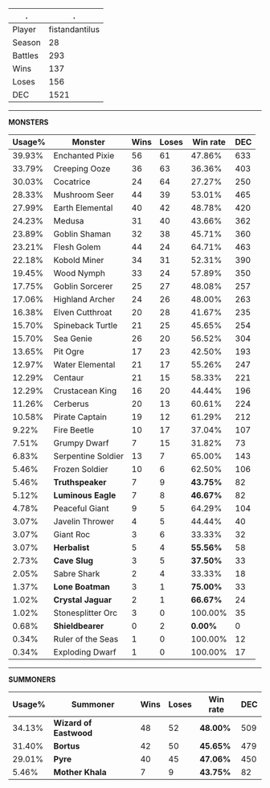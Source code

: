 .|.
|-|-
Player|fistandantilus
Season|28
Battles|293
Wins|137
Loses|156
DEC|1521

---
**MONSTERS**

Usage%|Monster|Wins|Loses|Win rate|DEC|
-|-|-|-|-|-|
39.93%|Enchanted Pixie|56|61|47.86%|633|
33.79%|Creeping Ooze|36|63|36.36%|403|
30.03%|Cocatrice|24|64|27.27%|250|
28.33%|Mushroom Seer|44|39|53.01%|465|
27.99%|Earth Elemental|40|42|48.78%|420|
24.23%|Medusa|31|40|43.66%|362|
23.89%|Goblin Shaman|32|38|45.71%|360|
23.21%|Flesh Golem|44|24|64.71%|463|
22.18%|Kobold Miner|34|31|52.31%|390|
19.45%|Wood Nymph|33|24|57.89%|350|
17.75%|Goblin Sorcerer|25|27|48.08%|257|
17.06%|Highland Archer|24|26|48.00%|263|
16.38%|Elven Cutthroat|20|28|41.67%|235|
15.70%|Spineback Turtle|21|25|45.65%|254|
15.70%|Sea Genie|26|20|56.52%|304|
13.65%|Pit Ogre|17|23|42.50%|193|
12.97%|Water Elemental|21|17|55.26%|247|
12.29%|Centaur|21|15|58.33%|221|
12.29%|Crustacean King|16|20|44.44%|196|
11.26%|Cerberus|20|13|60.61%|224|
10.58%|Pirate Captain|19|12|61.29%|212|
9.22%|Fire Beetle|10|17|37.04%|107|
7.51%|Grumpy Dwarf|7|15|31.82%|73|
6.83%|Serpentine Soldier|13|7|65.00%|143|
5.46%|Frozen Soldier|10|6|62.50%|106|
5.46%|**Truthspeaker**|7|9|**43.75%**|82|
5.12%|**Luminous Eagle**|7|8|**46.67%**|82|
4.78%|Peaceful Giant|9|5|64.29%|104|
3.07%|Javelin Thrower|4|5|44.44%|40|
3.07%|Giant Roc|3|6|33.33%|32|
3.07%|**Herbalist**|5|4|**55.56%**|58|
2.73%|**Cave Slug**|3|5|**37.50%**|33|
2.05%|Sabre Shark|2|4|33.33%|18|
1.37%|**Lone Boatman**|3|1|**75.00%**|33|
1.02%|**Crystal Jaguar**|2|1|**66.67%**|24|
1.02%|Stonesplitter Orc|3|0|100.00%|35|
0.68%|**Shieldbearer**|0|2|**0.00%**|0|
0.34%|Ruler of the Seas|1|0|100.00%|12|
0.34%|Exploding Dwarf|1|0|100.00%|17|

---
**SUMMONERS**

Usage%|Summoner|Wins|Loses|Win rate|DEC|
-|-|-|-|-|-|
34.13%|**Wizard of Eastwood**|48|52|**48.00%**|509|
31.40%|**Bortus**|42|50|**45.65%**|479|
29.01%|**Pyre**|40|45|**47.06%**|450|
5.46%|**Mother Khala**|7|9|**43.75%**|82|
